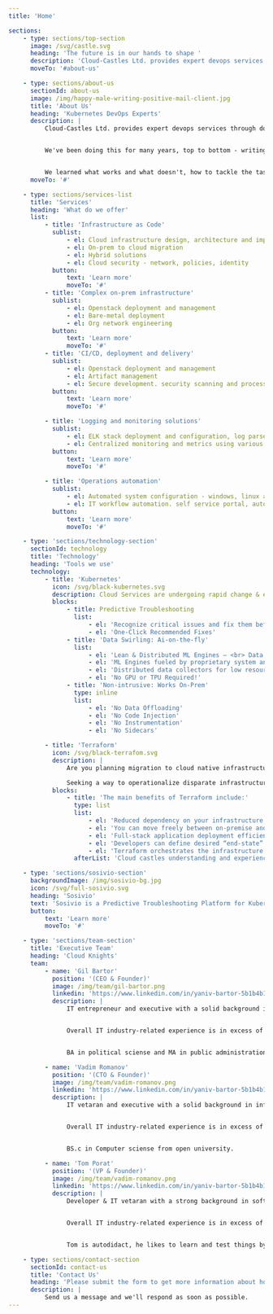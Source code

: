 ```yaml
---
title: 'Home'

sections:
    - type: sections/top-section
      image: /svg/castle.svg
      heading: 'The future is in our hands to shape '
      description: 'Cloud-Castles Ltd. provides expert devops services through dozens of combined years of experience building and deploying software products and IT infrastructure.'
      moveTo: '#about-us'

    - type: sections/about-us
      sectionId: about-us
      image: /img/happy-male-writing-positive-mail-client.jpg
      title: 'About Us'
      heading: 'Kubernetes DevOps Experts'
      description: |
          Cloud-Castles Ltd. provides expert devops services through dozens of combined years of experience building and deploying software products and IT infrastructure.


          We've been doing this for many years, top to bottom - writing code, deploying it, managing and maintaining the infrastructure it's running on, from bare metal all the way up to cloud functions. 


          We learned what works and what doesn't, how to tackle the task, design it, build it and then hand it over to get the job done reliably and effectively.
      moveTo: '#'

    - type: sections/services-list
      title: 'Services'
      heading: 'What do we offer'
      list:
          - title: 'Infrastructure as Code'
            sublist:
                - el: Cloud infrastructure design, architecture and implementation from scratch
                - el: On-prem to cloud migration
                - el: Hybrid solutions
                - el: Cloud security - network, policies, identity
            button:
                text: 'Learn more'
                moveTo: '#'
          - title: 'Complex on-prem infrastructure'
            sublist:
                - el: Openstack deployment and management
                - el: Bare-metal deployment
                - el: Org network engineering
            button:
                text: 'Learn more'
                moveTo: '#'
          - title: 'CI/CD, deployment and delivery'
            sublist:
                - el: Openstack deployment and management
                - el: Artifact management
                - el: Secure development. security scanning and processes integrated into the development cycle
            button:
                text: 'Learn more'
                moveTo: '#'

          - title: 'Logging and monitoring solutions'
            sublist:
                - el: ELK stack deployment and configuration, log parsers, dashboards and reporting
                - el: Centralized monitoring and metrics using various tools (prometheus/grafana, opsview, zabbix)
            button:
                text: 'Learn more'
                moveTo: '#'

          - title: 'Operations automation'
            sublist:
                - el: Automated system configuration - windows, linux and hybrid environments
                - el: IT workflow automation. self service portal, auto-remediation of IT incidents, chatops
            button:
                text: 'Learn more'
                moveTo: '#'

    - type: 'sections/technology-section'
      sectionId: technology
      title: 'Technology'
      heading: 'Tools we use'
      technology:
          - title: 'Kubernetes'
            icon: /svg/black-kubernetes.svg
            description: Cloud Services are undergoing rapid change & exponential growth. Kubernetes has become the de facto standard for Cloud Orchestration introducing new problems for DevOps, Security, IT & Devs.
            blocks:
                - title: Predictive Troubleshooting
                  list:
                      - el: 'Recognize critical issues and fix them before they crash​'
                      - el: 'One-Click Recommended Fixes'
                - title: 'Data Swirling: Ai-on-the-fly'
                  list:
                      - el: 'Lean & Distributed ML Engines – <br> Data processing occurs on the edge and in real-time'
                      - el: 'ML Engines fueled by proprietary system and application tests​'
                      - el: 'Distributed data collectors for low resource utilization and no permanent storage'
                      - el: 'No GPU or TPU Required!​'
                - title: 'Non-intrusive: Works On-Prem'
                  type: inline
                  list:
                      - el: 'No Data Offloading'
                      - el: 'No Code Injection'
                      - el: 'No Instrumentation'
                      - el: 'No Sidecars'

          - title: 'Terraform'
            icon: /svg/black-terrafom.svg
            description: |
                Are you planning migration to cloud native infrastructure?

                Seeking a way to operationalize disparate infrastructure and deploy applications quickly for on-premise and cloud? Terraform is the answer.
            blocks:
                - title: 'The main benefits of Terraform include:'
                  type: list
                  list:
                      - el: 'Reduced dependency on your infrastructure provider.<br>Terraform works independently of your provider.'
                      - el: 'You can move freely between on-premise and cloud providers without complications or cost. Terraform supports cloud infrastructure providers such as Amazon Web Services (AWS), IBM Cloud, Google Cloud Platform, Linode, Microsoft Azure, Oracle Cloud Infrastructure, or VMware vSphere and OpenStack.'
                      - el: 'Full-stack application deployment efficiency enables you to deploy with more agility and fewer errors while optimizing computing resources.'
                      - el: 'Developers can define desired “end-state” cloud or on-premise infrastructure by using a high-level configuration language called HCL (HashiCorp Configuration Language).'
                      - el: 'Terraform orchestrates the infrastructure to reach that end state automatically by following a plan developed for perfect resource optimization.'
                  afterList: 'Cloud castles understanding and experience implementing the key principles and technicalities in cloud native development ensure our Terraform consulting and engineering services are effective for your business.'

    - type: 'sections/sosivio-section'
      backgroundImage: /img/sosivio-bg.jpg
      icon: /svg/full-sosivio.svg
      heading: 'Sosivio'
      text: 'Sosivio is a Predictive Troubleshooting Platform for Kubernetes in the DevOps and Cloud Security space. We predict and prevent issues with cloud-based applications and services using machine learning. This could be anything from slowness on a website to crashing applications to any number of customer facing issues. These issues cause bad customer experience, lost revenue, and even substantial fines in the cases of some of our banking clients. We prevent these issues from ever occurring by catching the earliest hidden signs and offering the recommended fix before the problem materializes...'
      button:
          text: 'Learn more'
          moveTo: '#'

    - type: 'sections/team-section'
      title: 'Executive Team'
      heading: 'Cloud Knights'
      team:
          - name: 'Gil Bartor'
            position: '(CEO & Founder)'
            image: /img/team/gil-bartor.png
            linkedin: 'https://www.linkedin.com/in/yaniv-bartor-5b1b4b1/'
            description: |
                IT entrepreneur and executive with a solid background in information technology business, Project Management and Business Administration. 


                Overall IT industry-related experience is in excess of 20 years, the bulk of which he has spent both as business manager for international companies and as a founder of local IT companies.


                BA in political sciense and MA in public administration.

          - name: 'Vadim Romanov'
            position: '(CTO & Founder)'
            image: /img/team/vadim-romanov.png
            linkedin: 'https://www.linkedin.com/in/yaniv-bartor-5b1b4b1/'
            description: |
                IT vetaran and executive with a solid background in information technology & Project Management.  


                Overall IT industry-related experience is in excess of 15 years, the bulk of which he has spent  as technology leader for international companies and local Israeli companies.


                BS.c in Computer sciense from open university.

          - name: 'Tom Porat'
            position: '(VP & Founder)'
            image: /img/team/vadim-romanov.png
            linkedin: 'https://www.linkedin.com/in/yaniv-bartor-5b1b4b1/'
            description: |
                Developer & IT vetaran with a strong background in software development, primerly, for IT infrastructure space.


                Overall IT industry-related experience is in excess of 10 years, the bulk of which he has spent as software development leader.


                Tom is autodidact, he likes to learn and test things by himself.

    - type: sections/contact-section
      sectionId: contact-us
      title: 'Contact Us'
      heading: 'Please submit the form to get more information about how we can be helpful'
      description: |
          Send us a message and we'll respond as soon as possible.
---
```

